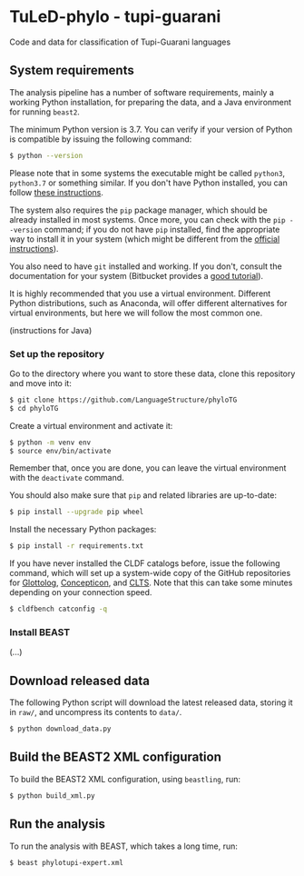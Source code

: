 # TuLeD-phylo - tupi-guarani

Code and data for classification of Tupi-Guarani languages

## System requirements

The analysis pipeline has a number of software requirements, mainly a working
Python installation, for preparing the data, and a Java environment for
running `beast2`.

The minimum Python version is 3.7. You can verify if your version of Python is compatible by issuing
the following command:

```bash
$ python --version
```

Please note that in some systems the executable might be called
`python3`, `python3.7` or something
similar. If you don't have Python installed, you can follow
[these instructions](https://www.python.org/downloads/).

The system also requires the `pip` package manager, which should be already
installed in most systems. Once more, you can check with the `pip --version` command;
if you do not have `pip` installed, find the appropriate way to install it in your
system (which might be different from the
[official instructions](https://pip.pypa.io/en/stable/installing/)).

You also need to have `git` installed and working. If you don't, consult the
documentation for your system (Bitbucket provides a
[good tutorial](https://www.atlassian.com/git/tutorials/install-git)).

It is highly recommended that you use a virtual environment. Different Python
distributions, such as Anaconda, will offer different alternatives for virtual
environments, but here we will follow the most common one.

(instructions for Java)

### Set up the repository

Go to the directory where you want to store these data, clone this repository and
move into it:

```bash
$ git clone https://github.com/LanguageStructure/phyloTG
$ cd phyloTG
```

Create a virtual environment and activate it:

```bash
$ python -m venv env
$ source env/bin/activate
```

Remember that, once you are done, you can leave the virtual environment with the
`deactivate` command.

You should also make sure that `pip` and related libraries are up-to-date:

```bash
$ pip install --upgrade pip wheel
```

Install the necessary Python packages:

```bash
$ pip install -r requirements.txt
```

If you have never installed the CLDF catalogs before, issue the following command, which
will set up a system-wide copy of the GitHub repositories for
[Glottolog](https://glottolog.org/),
[Concepticon](https://concepticon.clld.org/),
and [CLTS](https://clts.clld.org/). Note that this can take some minutes depending on
your connection speed.

```bash
$ cldfbench catconfig -q
```

### Install BEAST

(...)

## Download released data

The following Python script will download the latest released data, storing it in
`raw/`, and uncompress its contents to `data/`.

```bash
$ python download_data.py
```

## Build the BEAST2 XML configuration

To build the BEAST2 XML configuration, using `beastling`, run:

```bash
$ python build_xml.py
```

## Run the analysis

To run the analysis with BEAST, which takes a long time, run:

```
$ beast phylotupi-expert.xml
```
